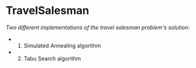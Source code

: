 # TravelSalesman

*Two different implementations of the travel salesman problem's solution:*

 - 1) Simulated Annealing algorithm
 
 - 2) Tabu Search algorithm
